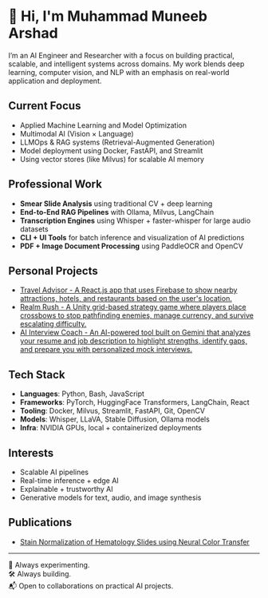 # 👋 Hi, I'm Muhammad Muneeb Arshad

I’m an AI Engineer and Researcher with a focus on building practical, scalable, and intelligent systems across domains. My work blends deep learning, computer vision, and NLP with an emphasis on real-world application and deployment.

## Current Focus
- Applied Machine Learning and Model Optimization  
- Multimodal AI (Vision × Language)  
- LLMOps & RAG systems (Retrieval-Augmented Generation)  
- Model deployment using Docker, FastAPI, and Streamlit  
- Using vector stores (like Milvus) for scalable AI memory  

## Professional Work
- **Smear Slide Analysis** using traditional CV + deep learning  
- **End-to-End RAG Pipelines** with Ollama, Milvus, LangChain  
- **Transcription Engines** using Whisper + faster-whisper for large audio datasets  
- **CLI + UI Tools** for batch inference and visualization of AI predictions  
- **PDF + Image Document Processing** using PaddleOCR and OpenCV

## Personal Projects
-  [Travel Advisor - A React.js app that uses Firebase to show nearby attractions, hotels, and restaurants based on the user's location.](https://travel-advisor-jsmuneeb.netlify.app)
-  [Realm Rush - A Unity grid-based strategy game where players place crossbows to stop pathfinding enemies, manage currency, and survive escalating difficulty.](https://sharemygame.com/@Deathsmoke94/muneeb-s-realm-rush)
-  [AI Interview Coach - An AI-powered tool built on Gemini that analyzes your resume and job description to highlight strengths, identify gaps, and prepare you with personalized mock interviews.](https://ai-interview-coach-xx7qn6wlcihbou9fkkpnzt.streamlit.app)
   

## Tech Stack
- **Languages**: Python, Bash, JavaScript 
- **Frameworks**: PyTorch, HuggingFace Transformers, LangChain, React
- **Tooling**: Docker, Milvus, Streamlit, FastAPI, Git, OpenCV  
- **Models**: Whisper, LLaVA, Stable Diffusion, Ollama models  
- **Infra**: NVIDIA GPUs, local + containerized deployments 

## Interests
- Scalable AI pipelines  
- Real-time inference + edge AI  
- Explainable + trustworthy AI  
- Generative models for text, audio, and image synthesis  

## Publications
- [Stain Normalization of Hematology Slides using Neural Color Transfer](https://arxiv.org/abs/2409.06742)
---

🧪 Always experimenting.  
🛠️ Always building.  
📬 Open to collaborations on practical AI projects.

